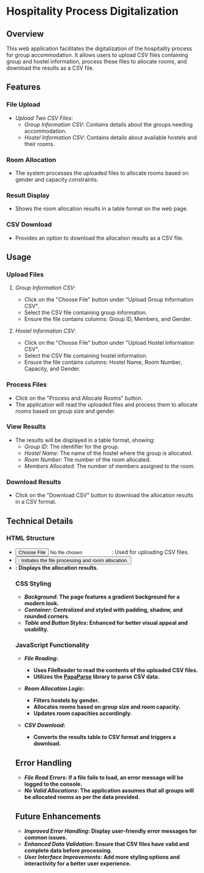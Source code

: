 # Hospitality Process Digitalization

## Overview

This web application facilitates the digitalization of the hospitality process for group accommodation. It allows users to upload CSV files containing group and hostel information, process these files to allocate rooms, and download the results as a CSV file.

## Features

### File Upload

- *Upload Two CSV Files*:
  - *Group Information CSV*: Contains details about the groups needing accommodation.
  - *Hostel Information CSV*: Contains details about available hostels and their rooms.

### Room Allocation

- The system processes the uploaded files to allocate rooms based on gender and capacity constraints.

### Result Display

- Shows the room allocation results in a table format on the web page.

### CSV Download

- Provides an option to download the allocation results as a CSV file.

## Usage

### Upload Files

1. *Group Information CSV*:
   - Click on the "Choose File" button under "Upload Group Information CSV".
   - Select the CSV file containing group information.
   - Ensure the file contains columns: Group ID, Members, and Gender.

2. *Hostel Information CSV*:
   - Click on the "Choose File" button under "Upload Hostel Information CSV".
   - Select the CSV file containing hostel information.
   - Ensure the file contains columns: Hostel Name, Room Number, Capacity, and Gender.

### Process Files

- Click on the "Process and Allocate Rooms" button.
- The application will read the uploaded files and process them to allocate rooms based on group size and gender.

### View Results

- The results will be displayed in a table format, showing:
  - *Group ID*: The identifier for the group.
  - *Hostel Name*: The name of the hostel where the group is allocated.
  - *Room Number*: The number of the room allocated.
  - *Members Allocated*: The number of members assigned to the room.

### Download Results

- Click on the "Download CSV" button to download the allocation results in a CSV format.

## Technical Details

### HTML Structure

- **<input type="file">**: Used for uploading CSV files.
- **<button>**: Initiates the file processing and room allocation.
- **<table>**: Displays the allocation results.

### CSS Styling

- *Background*: The page features a gradient background for a modern look.
- *Container*: Centralized and styled with padding, shadow, and rounded corners.
- *Table and Button Styles*: Enhanced for better visual appeal and usability.

### JavaScript Functionality

- *File Reading*:
  - Uses FileReader to read the contents of the uploaded CSV files.
  - Utilizes the [PapaParse](https://www.papaparse.com/) library to parse CSV data.

- *Room Allocation Logic*:
  - Filters hostels by gender.
  - Allocates rooms based on group size and room capacity.
  - Updates room capacities accordingly.

- *CSV Download*:
  - Converts the results table to CSV format and triggers a download.

## Error Handling

- *File Read Errors*: If a file fails to load, an error message will be logged to the console.
- *No Valid Allocations*: The application assumes that all groups will be allocated rooms as per the data provided.

## Future Enhancements

- *Improved Error Handling*: Display user-friendly error messages for common issues.
- *Enhanced Data Validation*: Ensure that CSV files have valid and complete data before processing.
- *User Interface Improvements*: Add more styling options and interactivity for a better user experience.
